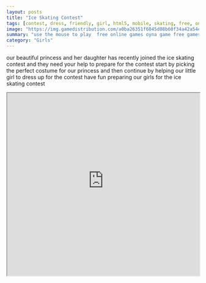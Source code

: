```yaml
---
layout: posts
title: "Ice Skating Contest"
tags: [contest, dress, friendly, girl, html5, mobile, skating, free, online, games, oyna, game, free, games, play, play, games]
image: "https://img.gamedistribution.com/a0ba26351f6045d08b60f34a42a54eff.jpg"
summary: "use the mouse to play  free online games oyna game free games play play games"
category: "Girls"
---
```


our beautiful princess and her daughter has recently joined the ice skating contest and they need your help to prepare for the contest start by picking the perfect costume for our princess and then continue by helping our little girl to dress up for the contest have fun preparing our girls for the ice skating contest

<iframe width="100%" height="480px;" src="https://html5.gamedistribution.com/a0ba26351f6045d08b60f34a42a54eff/"></iframe>